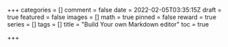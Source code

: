 +++
categories = []
comment = false
date = 2022-02-05T03:35:15Z
draft = true
featured = false
images = []
math = true
pinned = false
reward = true
series = []
tags = []
title = "Build Your own Markdown editor"
toc = true

+++
